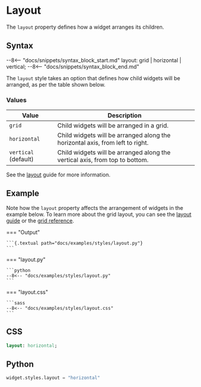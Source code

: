 # Layout

The `layout` property defines how a widget arranges its children.

## Syntax

--8<-- "docs/snippets/syntax_block_start.md"
layout: grid | horizontal | vertical;
--8<-- "docs/snippets/syntax_block_end.md"

The `layout` style takes an option that defines how child widgets will be arranged, as per the table shown below.

### Values

| Value                | Description                                                                   |
| -------------------- | ----------------------------------------------------------------------------- |
| `grid`               | Child widgets will be arranged in a grid.                                     |
| `horizontal`         | Child widgets will be arranged along the horizontal axis, from left to right. |
| `vertical` (default) | Child widgets will be arranged along the vertical axis, from top to bottom.   |

See the [layout](../guide/layout.md) guide for more information.

## Example

Note how the `layout` property affects the arrangement of widgets in the example below.
To learn more about the grid layout, you can see the [layout guide](../guide/layout.md) or the [grid reference](../grid).

=== "Output"

    ```{.textual path="docs/examples/styles/layout.py"}
    ```

=== "layout.py"

    ```python
    --8<-- "docs/examples/styles/layout.py"
    ```

=== "layout.css"

    ```sass
    --8<-- "docs/examples/styles/layout.css"
    ```

## CSS

```sass
layout: horizontal;
```

## Python

```python
widget.styles.layout = "horizontal"
```
